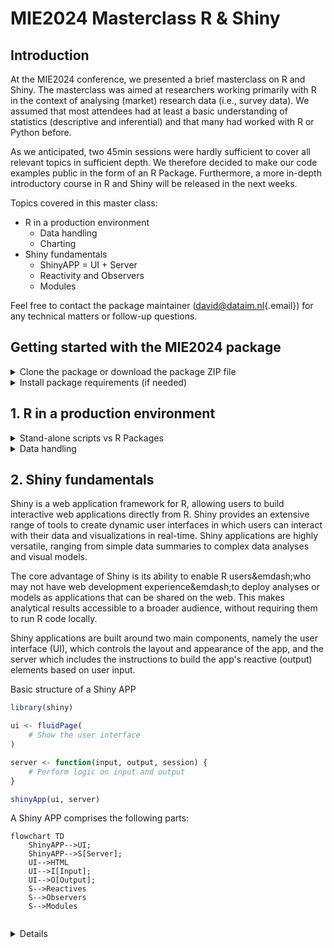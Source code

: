 # MIE2024 Masterclass R & Shiny

## Introduction

At the MIE2024 conference, we presented a brief masterclass on R and Shiny. The masterclass was aimed at researchers working primarily with R in the context of analysing (market) research data (i.e., survey data). We assumed that most attendees had at least a basic understanding of statistics (descriptive and inferential) and that many had worked with R or Python before.  

As we anticipated, two 45min sessions were hardly sufficient to cover all relevant topics in sufficient depth. We therefore decided to make our code examples public in the form of an R Package. Furthermore, a more in-depth introductory course in R and Shiny will be released in the next weeks. 

Topics covered in this master class:

<ul>
<li>R in a production environment
    <ul>
        <li>Data handling</li>
        <li>Charting</li>
    </ul>
</li>
<li>Shiny fundamentals
    <ul>
        <li>ShinyAPP = UI + Server</li>
        <li>Reactivity and Observers</li>
        <li>Modules</li>
    </ul>
</li> 
</ul>

Feel free to contact the package maintainer ([david\@dataim.nl](mailto:david@dataim.nl){.email}) for any technical matters or follow-up questions.

## Getting started with the MIE2024 package

<details>

<summary>Clone the package or download the package ZIP file</summary>

Traditional git clone:

```         
git clone https://github.com/DataIMLabs/MIE2024/
```

Github clone via GitHub's command line interface (CLI):

```         
gh repo clone DataIMLabs/MIE2024
```

Zip download: [<https://github.com/DataIMLabs/MIE2024/archive/refs/heads/main.zip>]

</summary>
</details>

<details>
<summary>Install package requirements (if needed)</summary>

Most likely, the following packages are already installed. 
If not, run the code below to install the required dependencies

``` r
install.packages("plotly")
install.packages("shiny")
install.packages("data.table")
install.packages("magrittr")
install.packages("ggplot2")
install.packages("devtools")
install.packages("purrr")
install.packages("rlang")
```

</details>


## 1. R in a production environment 

<details>
<summary>Stand-alone scripts vs R Packages</summary>

In a production environment, having a standardized way of organizing source code can save a lot of time. There are generally two ways of organizing R code, namely (a) stand alone script files and (b) a package. We strongly favor the package approach for anything that is more than a simple example. Next, we outline the main differences: 

**R as a scripting tool.**
Using R as a scripting tool typically involves writing stand-alone script files executed in a sequential manner. Such scripts often start with library statements at the top to load necessary packages, followed by a mix of data manipulation, analysis, and visualization commands. This approach is suited for data analysis tasks where the workflow is linear, and the code is not intended for reuse or distribution. The audience for script files is generally analysts or data scientists who are conducting exploratory data analysis or developing a proof of concept.

**Organizing code in an R package.**
In contrast, making an R Package involves structuring R code, documentation, and data in a standardized format, enabling code reuse, sharing, and distribution. R packages include namespaces to manage function names and avoid conflicts, and they require documentation for each exported function, making the code easier to understand and use by others. Packages may also contain tests to ensure code reliability and vignettes for in-depth examples. The package methodology targets a broader audience, including developers and end-users looking for reliable and reusable R functions or sets of functions for specific tasks.

The advantages of using the package methodology include enhanced code organization, ease of maintenance, and the ability to share your work with a wider community. Packages facilitate collaboration among developers and ensure that code can be easily updated and extended. Additionally, the use of packages promotes best practices in programming and software development, contributing to the overall quality and robustness of R code in the community.

Further reading: 

[https://r-pkgs.org/]



</details>


<details>
<summary>Data handling </summary>
Base R, tidyverse, and data.table are three prominent ecosystems in R for data manipulation and analysis, each catering to different preferences and requirements.

Base R is the foundational ecosystem that comes with R itself, providing a wide range of tools for statistical analysis, graphics, and general programming. Its audience includes statisticians, researchers, and R programmers who prefer a more traditional approach to data manipulation and analysis. The syntax in base R can be less intuitive for complex data manipulation tasks but offers a solid foundation for statistical analysis.

The tidyverse, on the other hand, is a collection of R packages designed for data science, offering a coherent and fluent syntax to wrangle, analyze, and visualize data. Its core packages, like dplyr for data manipulation and ggplot2 for data visualization, follow a consistent philosophy centered around tidy data. The tidyverse is particularly popular among data scientists and analysts who prioritize readability and ease of use, making it ideal for those new to R or data science.

Data.table excels in performance, particularly for large datasets, due to its design and programming paradigm that minimizes memory usage and optimizes execution speed. Its syntax, while powerful, has a steeper learning curve, which can be a barrier for new users but is highly valued by those working with large data sets where execution speed is critical. The primary audience for data.table includes data analysts, statisticians, and data engineers who require the high-performance computing capabilities it offers for big data tasks.
 
### Plotting

```R

 plot_ly(dt,
    x      = ~type, 
    y      = ~counts, 
    type   = 'bar',
    marker = list(
        color = 'rgba(55, 128, 191, 0.6)',
        line  = list(color = 'rgba(55, 128, 191, 1.0)', width = 1.5))
    ) %>% 
    layout(
        title = list(text = ''),
        xaxis = list(title = 'User type'),
        yaxis = list(title = 'Aantal')
    )

```

</details>

## 2. Shiny fundamentals

Shiny is a web application framework for R, allowing users to build interactive web applications directly from R. Shiny provides an extensive range of tools to create dynamic user interfaces in which users can interact with their data and visualizations in real-time. Shiny applications are highly versatile, ranging from simple data summaries to complex data analyses and visual models.

The core advantage of Shiny is its ability to enable R users&emdash;who may not have web development experience&emdash;to deploy analyses or models as applications that can be shared on the web. This makes analytical results accessible to a broader audience, without requiring them to run R code locally.

Shiny applications are built around two main components, namely the user interface (UI), which controls the layout and appearance of the app, and the server which includes the instructions to build the app's reactive (output) elements based on user input. 


<summary>Basic structure of a Shiny APP</summary>


``` R
library(shiny)

ui <- fluidPage(
    # Show the user interface
)

server <- function(input, output, session) {
    # Perform logic on input and output
}

shinyApp(ui, server) 
```

</details>

A Shiny APP comprises the following parts: 

```mermaid
flowchart TD
    ShinyAPP-->UI;
    ShinyAPP-->S[Server];  
    UI-->HTML
    UI-->I[Input];
    UI-->O[Output];
    S-->Reactives
    S-->Observers
    S-->Modules
    
```

<details>
 
 
 
